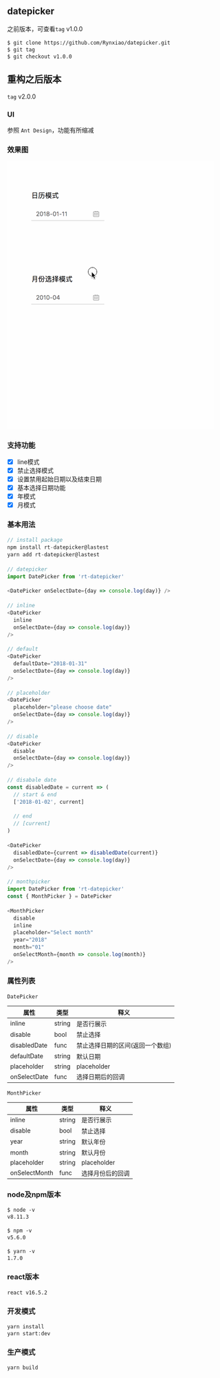 ## datepicker

之前版本，可查看`tag` v1.0.0

```shell
$ git clone https://github.com/Rynxiao/datepicker.git
$ git tag
$ git checkout v1.0.0
```
## 重构之后版本 

`tag` v2.0.0

### UI

参照 `Ant Design`，功能有所缩减

### 效果图

![datepicker](./docs/datepicker.gif)

### 支持功能

- [x] line模式
- [x] 禁止选择模式
- [x] 设置禁用起始日期以及结束日期
- [x] 基本选择日期功能
- [x] 年模式
- [x] 月模式

### 基本用法

```javascript
// install package
npm install rt-datepicker@lastest
yarn add rt-datepicker@lastest

// datepicker
import DatePicker from 'rt-datepicker'

<DatePicker onSelectDate={day => console.log(day)} />

// inline
<DatePicker
  inline
  onSelectDate={day => console.log(day)}
/>

// default
<DatePicker
  defaultDate="2018-01-31"
  onSelectDate={day => console.log(day)}
/>

// placeholder
<DatePicker
  placeholder="please choose date"
  onSelectDate={day => console.log(day)}
/>

// disable
<DatePicker
  disable
  onSelectDate={day => console.log(day)}
/>

// disabale date
const disabledDate = current => (
  // start & end
  ['2018-01-02', current]

  // end
  // [current]
)

<DatePicker
  disabledDate={current => disabledDate(current)}
  onSelectDate={day => console.log(day)}
/>

// monthpicker
import DatePicker from 'rt-datepicker'
const { MonthPicker } = DatePicker

<MonthPicker
  disable
  inline
  placeholder="Select month"
  year="2018"
  month="01"
  onSelectMonth={month => console.log(month)}
/>
```

### 属性列表

`DatePicker`

属性 | 类型 | 释义
---|---|---
inline | string | 是否行展示
disable | bool | 禁止选择
disabledDate | func | 禁止选择日期的区间(返回一个数组)
defaultDate | string | 默认日期
placeholder | string | placeholder
onSelectDate | func | 选择日期后的回调

`MonthPicker`

属性 | 类型 | 释义
---|---|---
inline | string | 是否行展示
disable | bool | 禁止选择
year | string | 默认年份
month | string | 默认月份
placeholder | string | placeholder
onSelectMonth | func | 选择月份后的回调

### node及npm版本

```shell
$ node -v 
v8.11.3

$ npm -v
v5.6.0

$ yarn -v
1.7.0
```

### react版本

```shell
react v16.5.2
```

### 开发模式

```shell
yarn install
yarn start:dev
```

### 生产模式

```shell
yarn build
```




